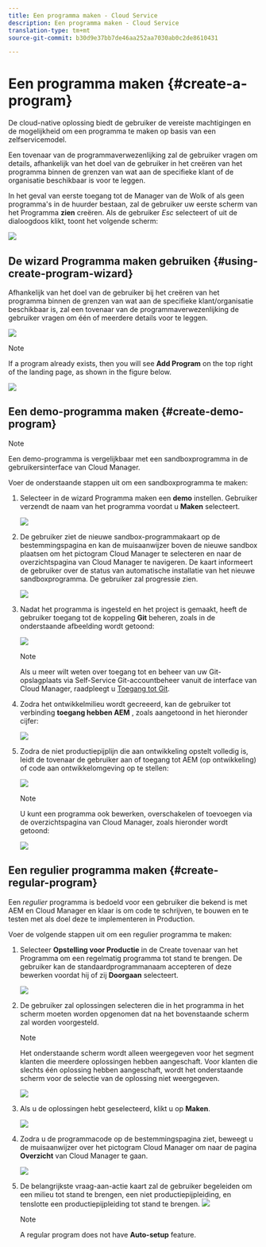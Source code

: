 ```yaml
---
title: Een programma maken - Cloud Service
description: Een programma maken - Cloud Service
translation-type: tm+mt
source-git-commit: b30d9e37bb7de46aa252aa7030ab0c2de8610431

---
```



# Een programma maken {#create-a-program}

De cloud-native oplossing biedt de gebruiker de vereiste machtigingen en de mogelijkheid om een programma te maken op basis van een zelfservicemodel.

Een tovenaar van de programmaverwezenlijking zal de gebruiker vragen om details, afhankelijk van het doel van de gebruiker in het creëren van het programma binnen de grenzen van wat aan de specifieke klant of de organisatie beschikbaar is voor te leggen.

In het geval van eerste toegang tot de Manager van de Wolk of als geen programma&#39;s in de huurder bestaan, zal de gebruiker uw eerste scherm van het Programma **zien** creëren. Als de gebruiker *Esc* selecteert of uit de dialoogdoos klikt, toont het volgende scherm:

![](assets/create-program1.png)


## De wizard Programma maken gebruiken {#using-create-program-wizard}

Afhankelijk van het doel van de gebruiker bij het creëren van het programma binnen de grenzen van wat aan de specifieke klant/organisatie beschikbaar is, zal een tovenaar van de programmaverwezenlijking de gebruiker vragen om één of meerdere details voor te leggen.

![](assets/create-program-2.png)

>[!NOTE]
>If a program already exists, then you will see **Add Program** on the top right of the landing page, as shown in the figure below.

![](assets/create-program-add.png)

## Een demo-programma maken {#create-demo-program}

>[!NOTE]
>Een demo-programma is vergelijkbaar met een sandboxprogramma in de gebruikersinterface van Cloud Manager.

Voer de onderstaande stappen uit om een sandboxprogramma te maken:

1. Selecteer in de wizard Programma maken een **demo** instellen. Gebruiker verzendt de naam van het programma voordat u **Maken** selecteert.

   ![](assets/create-program-setupdemo.png)

1. De gebruiker ziet de nieuwe sandbox-programmakaart op de bestemmingspagina en kan de muisaanwijzer boven de nieuwe sandbox plaatsen om het pictogram Cloud Manager te selecteren en naar de overzichtspagina van Cloud Manager te navigeren. De kaart informeert de gebruiker over de status van automatische installatie van het nieuwe sandboxprogramma. De gebruiker zal progressie zien.

   ![](assets/program-create-setupdemo2.png)

1. Nadat het programma is ingesteld en het project is gemaakt, heeft de gebruiker toegang tot de koppeling **Git** beheren, zoals in de onderstaande afbeelding wordt getoond:

   ![](assets/create-program4.png)

   >[!NOTE]
   >
   >Als u meer wilt weten over toegang tot en beheer van uw Git-opslagplaats via Self-Service Git-accountbeheer vanuit de interface van Cloud Manager, raadpleegt u [Toegang tot Git](/help/implementing/cloud-manager/accessing-git.md).


1. Zodra het ontwikkelmilieu wordt gecreeerd, kan de gebruiker tot verbinding **toegang hebben AEM** , zoals aangetoond in het hieronder cijfer:

   ![](assets/create-program-5.png)

1. Zodra de niet productiepijplijn die aan ontwikkeling opstelt volledig is, leidt de tovenaar de gebruiker aan of toegang tot AEM (op ontwikkeling) of code aan ontwikkelomgeving op te stellen:

   ![](assets/create-program-setup-deploy.png)

   >[!NOTE]
   >U kunt een programma ook bewerken, overschakelen of toevoegen via de overzichtspagina van Cloud Manager, zoals hieronder wordt getoond:

   ![](assets/create-program-a1.png)



## Een regulier programma maken {#create-regular-program}

Een *regulier* programma is bedoeld voor een gebruiker die bekend is met AEM en Cloud Manager en klaar is om code te schrijven, te bouwen en te testen met als doel deze te implementeren in Production.

Voer de volgende stappen uit om een regulier programma te maken:

1. Selecteer **Opstelling voor Productie** in de Create tovenaar van het Programma om een regelmatig programma tot stand te brengen. De gebruiker kan de standaardprogrammanaam accepteren of deze bewerken voordat hij of zij **Doorgaan** selecteert.

   ![](assets/set-up-prod1.png)

1. De gebruiker zal oplossingen selecteren die in het programma in het scherm moeten worden opgenomen dat na het bovenstaande scherm zal worden voorgesteld.



   >[!NOTE]
   >
   >Het onderstaande scherm wordt alleen weergegeven voor het segment klanten die meerdere oplossingen hebben aangeschaft. Voor klanten die slechts één oplossing hebben aangeschaft, wordt het onderstaande scherm voor de selectie van de oplossing niet weergegeven.

   ![](assets/set-up-prod2.png)

1. Als u de oplossingen hebt geselecteerd, klikt u op **Maken**.

   ![](assets/set-up-prod3.png)

1. Zodra u de programmacode op de bestemmingspagina ziet, beweegt u de muisaanwijzer over het pictogram Cloud Manager om naar de pagina **Overzicht** van Cloud Manager te gaan.

   ![](assets/set-up-prod4.png)

1. De belangrijkste vraag-aan-actie kaart zal de gebruiker begeleiden om een milieu tot stand te brengen, een niet productiepijpleiding, en tenslotte een productiepijpleiding tot stand te brengen.
   ![](assets/set-up-prod5.png)


   >[!NOTE]
   >
   >A regular program does not have **Auto-setup** feature.





